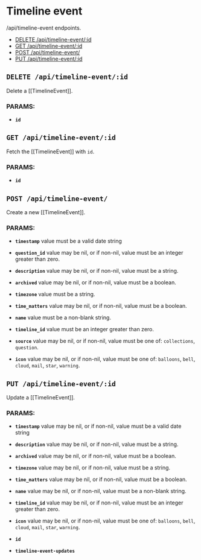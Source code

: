 # Timeline event

/api/timeline-event endpoints.

  - [DELETE /api/timeline-event/:id](#delete-apitimeline-eventid)
  - [GET /api/timeline-event/:id](#get-apitimeline-eventid)
  - [POST /api/timeline-event/](#post-apitimeline-event)
  - [PUT /api/timeline-event/:id](#put-apitimeline-eventid)

## `DELETE /api/timeline-event/:id`

Delete a [[TimelineEvent]].

### PARAMS:

*  **`id`**

## `GET /api/timeline-event/:id`

Fetch the [[TimelineEvent]] with `id`.

### PARAMS:

*  **`id`**

## `POST /api/timeline-event/`

Create a new [[TimelineEvent]].

### PARAMS:

*  **`timestamp`** value must be a valid date string

*  **`question_id`** value may be nil, or if non-nil, value must be an integer greater than zero.

*  **`description`** value may be nil, or if non-nil, value must be a string.

*  **`archived`** value may be nil, or if non-nil, value must be a boolean.

*  **`timezone`** value must be a string.

*  **`time_matters`** value may be nil, or if non-nil, value must be a boolean.

*  **`name`** value must be a non-blank string.

*  **`timeline_id`** value must be an integer greater than zero.

*  **`source`** value may be nil, or if non-nil, value must be one of: `collections`, `question`.

*  **`icon`** value may be nil, or if non-nil, value must be one of: `balloons`, `bell`, `cloud`, `mail`, `star`, `warning`.

## `PUT /api/timeline-event/:id`

Update a [[TimelineEvent]].

### PARAMS:

*  **`timestamp`** value may be nil, or if non-nil, value must be a valid date string

*  **`description`** value may be nil, or if non-nil, value must be a string.

*  **`archived`** value may be nil, or if non-nil, value must be a boolean.

*  **`timezone`** value may be nil, or if non-nil, value must be a string.

*  **`time_matters`** value may be nil, or if non-nil, value must be a boolean.

*  **`name`** value may be nil, or if non-nil, value must be a non-blank string.

*  **`timeline_id`** value may be nil, or if non-nil, value must be an integer greater than zero.

*  **`icon`** value may be nil, or if non-nil, value must be one of: `balloons`, `bell`, `cloud`, `mail`, `star`, `warning`.

*  **`id`** 

*  **`timeline-event-updates`**